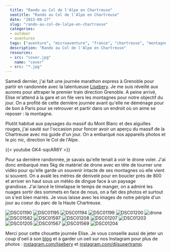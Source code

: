 ```yaml
---
  title: "Rando au Col de l'Alpe en Chartreuse"
  seotitle: "Rando au Col de l'Alpe en Chartreuse"
  date: "2015-08-27"
  slug: "rando-au-col-de-lalpe-en-chartreuse"
  categories:
  - outdoor
  - aventures
  tags: ["aventure", "microaventure", "france", "chartreuse", "montagne"]
  description: "Rando au Col de l'Alpe en Chartreuse"
  resources:
  - src: "cover.jpg"
    name: "cover"
  - src: "*.jpg"
---
```


Samedi dernier, j'ai fait une journée marathon express à Grenoble pour partir en randonnée avec la talentueuse [Lisebery](http://lisebery.com). Je me suis réveillé aux aurores pour attraper le premier train direction Grenoble. A peine arrivé, Elise m'attend à la gare et on file vers les montagnes pour notre objectif du jour. On a profité de cette dernière journée avant qu'elle ne déménage pour de bon à Paris pour se retrouver et partir dans un endroit où on aime se reposer : la montagne.

Plutôt habitué aux paysages du massif du Mont Blanc et des aiguilles rouges, j'ai sauté sur l'occasion pour foncer avoir un aperçu du massif de la Chartreuse avec ma guide d'un jour. On a embarqué nos appareils photos et le pic nic, direction le Col de l'Alpe.
<div>
{{< youtube GK4-sqcAR6Y >}}
</div>

Pour sa dernière randonnée, je savais qu'elle tenait à voir le drone voler. J'ai donc embarqué mes 5kg de matériel de drone avec en tête de tourner une vidéo pour qu'elle garde un souvenir intacte de ses montagnes où elle vient si souvent. On a avalé les mètres de dénivelé pour en boucler près de 800 et arriver en haut sous un météo de dingue face à un paysage grandiose. J'ai lancé le timelapse le temps de manger, on a admiré les nuages sortir des sommets en face de nous, on a fait des photos et surtout on s'est bien marrés. Je vous laisse avec les images de notre périple d'un jour au coeur du parc de la Haute Chartreuse.

![DSC01190](images/DSC01190.jpg) ![DSC01195](images/DSC01195.jpg) ![DSC01194](images/DSC01194.jpg) ![DSC01199](images/DSC01199.jpg) ![DSC01200](images/DSC01200.jpg) ![drone](images/drone.jpg) ![DSC01582](images/DSC01582.jpg) ![DSC01597](images/DSC01597.jpg) ![DSC01208](images/DSC01208.jpg) ![DSC01207](images/DSC01207.jpg) ![DSC01203](images/DSC01203.jpg) ![DSC01205](images/DSC01205.jpg) ![DSC01567](images/DSC01567.jpg) ![DSC01569](images/DSC01569.jpg) ![DSC01204](images/DSC01204.jpg)

Merci pour cette chouette journée Elise. Je vous conseille aussi de jeter un coup d'oeil à son [blog](http://lisebery.com) et à garder un oeil sur nos Instagram pour plus de photos : [instagram.com/lisebery](http://instagram.com/lisebery) et [instagram.com/djisupertramp](http://instagram.com/djisupertramp).
